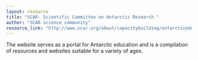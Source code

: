 ```yaml
---
layout: resource
title: "SCAR- Scientific Committee on Antarctic Research "
author: "SCAR science community"
resource_link: "http://www.scar.org/about/capacitybuilding/antarcticeducation/"
---
```


The website serves as a portal for Antarctic education and is a compilation of resources and websites suitable for a variety of ages.
